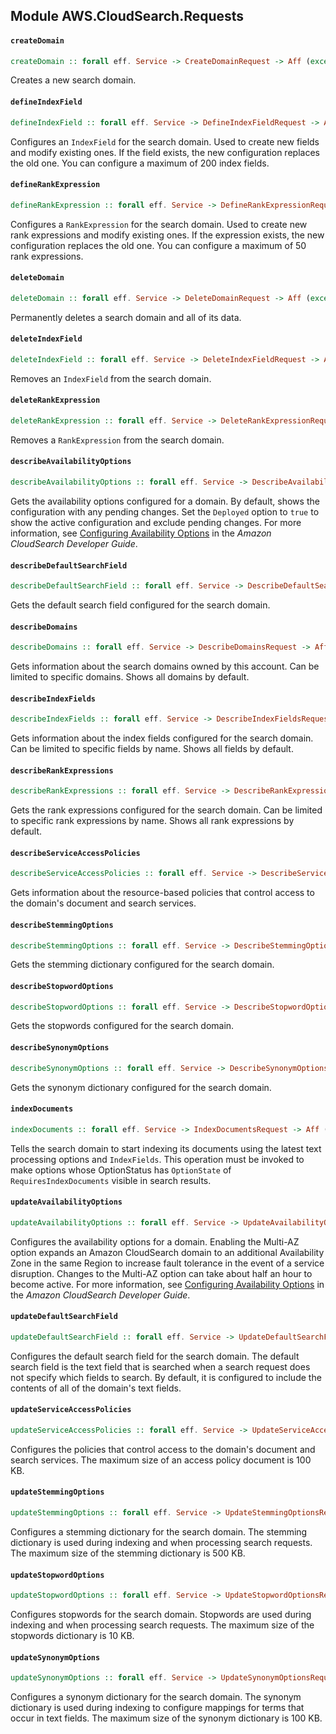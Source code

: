 ## Module AWS.CloudSearch.Requests

#### `createDomain`

``` purescript
createDomain :: forall eff. Service -> CreateDomainRequest -> Aff (exception :: EXCEPTION | eff) CreateDomainResponse
```

<p>Creates a new search domain.</p>

#### `defineIndexField`

``` purescript
defineIndexField :: forall eff. Service -> DefineIndexFieldRequest -> Aff (exception :: EXCEPTION | eff) DefineIndexFieldResponse
```

<p>Configures an <code>IndexField</code> for the search domain. Used to create new fields and modify existing ones. If the field exists, the new configuration replaces the old one. You can configure a maximum of 200 index fields.</p>

#### `defineRankExpression`

``` purescript
defineRankExpression :: forall eff. Service -> DefineRankExpressionRequest -> Aff (exception :: EXCEPTION | eff) DefineRankExpressionResponse
```

<p>Configures a <code>RankExpression</code> for the search domain. Used to create new rank expressions and modify existing ones. If the expression exists, the new configuration replaces the old one. You can configure a maximum of 50 rank expressions.</p>

#### `deleteDomain`

``` purescript
deleteDomain :: forall eff. Service -> DeleteDomainRequest -> Aff (exception :: EXCEPTION | eff) DeleteDomainResponse
```

<p>Permanently deletes a search domain and all of its data.</p>

#### `deleteIndexField`

``` purescript
deleteIndexField :: forall eff. Service -> DeleteIndexFieldRequest -> Aff (exception :: EXCEPTION | eff) DeleteIndexFieldResponse
```

<p>Removes an <code>IndexField</code> from the search domain.</p>

#### `deleteRankExpression`

``` purescript
deleteRankExpression :: forall eff. Service -> DeleteRankExpressionRequest -> Aff (exception :: EXCEPTION | eff) DeleteRankExpressionResponse
```

<p>Removes a <code>RankExpression</code> from the search domain.</p>

#### `describeAvailabilityOptions`

``` purescript
describeAvailabilityOptions :: forall eff. Service -> DescribeAvailabilityOptionsRequest -> Aff (exception :: EXCEPTION | eff) DescribeAvailabilityOptionsResponse
```

<p>Gets the availability options configured for a domain. By default, shows the configuration with any pending changes. Set the <code>Deployed</code> option to <code>true</code> to show the active configuration and exclude pending changes. For more information, see <a href="http://docs.aws.amazon.com/cloudsearch/latest/developerguide/configuring-availability-options.html" target="_blank">Configuring Availability Options</a> in the <i>Amazon CloudSearch Developer Guide</i>.</p>

#### `describeDefaultSearchField`

``` purescript
describeDefaultSearchField :: forall eff. Service -> DescribeDefaultSearchFieldRequest -> Aff (exception :: EXCEPTION | eff) DescribeDefaultSearchFieldResponse
```

<p>Gets the default search field configured for the search domain.</p>

#### `describeDomains`

``` purescript
describeDomains :: forall eff. Service -> DescribeDomainsRequest -> Aff (exception :: EXCEPTION | eff) DescribeDomainsResponse
```

<p>Gets information about the search domains owned by this account. Can be limited to specific domains. Shows all domains by default.</p>

#### `describeIndexFields`

``` purescript
describeIndexFields :: forall eff. Service -> DescribeIndexFieldsRequest -> Aff (exception :: EXCEPTION | eff) DescribeIndexFieldsResponse
```

<p>Gets information about the index fields configured for the search domain. Can be limited to specific fields by name. Shows all fields by default.</p>

#### `describeRankExpressions`

``` purescript
describeRankExpressions :: forall eff. Service -> DescribeRankExpressionsRequest -> Aff (exception :: EXCEPTION | eff) DescribeRankExpressionsResponse
```

<p>Gets the rank expressions configured for the search domain. Can be limited to specific rank expressions by name. Shows all rank expressions by default. </p>

#### `describeServiceAccessPolicies`

``` purescript
describeServiceAccessPolicies :: forall eff. Service -> DescribeServiceAccessPoliciesRequest -> Aff (exception :: EXCEPTION | eff) DescribeServiceAccessPoliciesResponse
```

<p>Gets information about the resource-based policies that control access to the domain's document and search services.</p>

#### `describeStemmingOptions`

``` purescript
describeStemmingOptions :: forall eff. Service -> DescribeStemmingOptionsRequest -> Aff (exception :: EXCEPTION | eff) DescribeStemmingOptionsResponse
```

<p>Gets the stemming dictionary configured for the search domain.</p>

#### `describeStopwordOptions`

``` purescript
describeStopwordOptions :: forall eff. Service -> DescribeStopwordOptionsRequest -> Aff (exception :: EXCEPTION | eff) DescribeStopwordOptionsResponse
```

<p>Gets the stopwords configured for the search domain.</p>

#### `describeSynonymOptions`

``` purescript
describeSynonymOptions :: forall eff. Service -> DescribeSynonymOptionsRequest -> Aff (exception :: EXCEPTION | eff) DescribeSynonymOptionsResponse
```

<p>Gets the synonym dictionary configured for the search domain.</p>

#### `indexDocuments`

``` purescript
indexDocuments :: forall eff. Service -> IndexDocumentsRequest -> Aff (exception :: EXCEPTION | eff) IndexDocumentsResponse
```

<p>Tells the search domain to start indexing its documents using the latest text processing options and <code>IndexFields</code>. This operation must be invoked to make options whose <a>OptionStatus</a> has <code>OptionState</code> of <code>RequiresIndexDocuments</code> visible in search results.</p>

#### `updateAvailabilityOptions`

``` purescript
updateAvailabilityOptions :: forall eff. Service -> UpdateAvailabilityOptionsRequest -> Aff (exception :: EXCEPTION | eff) UpdateAvailabilityOptionsResponse
```

<p>Configures the availability options for a domain. Enabling the Multi-AZ option expands an Amazon CloudSearch domain to an additional Availability Zone in the same Region to increase fault tolerance in the event of a service disruption. Changes to the Multi-AZ option can take about half an hour to become active. For more information, see <a href="http://docs.aws.amazon.com/cloudsearch/latest/developerguide/configuring-availability-options.html" target="_blank">Configuring Availability Options</a> in the <i>Amazon CloudSearch Developer Guide</i>.</p>

#### `updateDefaultSearchField`

``` purescript
updateDefaultSearchField :: forall eff. Service -> UpdateDefaultSearchFieldRequest -> Aff (exception :: EXCEPTION | eff) UpdateDefaultSearchFieldResponse
```

<p>Configures the default search field for the search domain. The default search field is the text field that is searched when a search request does not specify which fields to search. By default, it is configured to include the contents of all of the domain's text fields. </p>

#### `updateServiceAccessPolicies`

``` purescript
updateServiceAccessPolicies :: forall eff. Service -> UpdateServiceAccessPoliciesRequest -> Aff (exception :: EXCEPTION | eff) UpdateServiceAccessPoliciesResponse
```

<p>Configures the policies that control access to the domain's document and search services. The maximum size of an access policy document is 100 KB.</p>

#### `updateStemmingOptions`

``` purescript
updateStemmingOptions :: forall eff. Service -> UpdateStemmingOptionsRequest -> Aff (exception :: EXCEPTION | eff) UpdateStemmingOptionsResponse
```

<p>Configures a stemming dictionary for the search domain. The stemming dictionary is used during indexing and when processing search requests. The maximum size of the stemming dictionary is 500 KB.</p>

#### `updateStopwordOptions`

``` purescript
updateStopwordOptions :: forall eff. Service -> UpdateStopwordOptionsRequest -> Aff (exception :: EXCEPTION | eff) UpdateStopwordOptionsResponse
```

<p>Configures stopwords for the search domain. Stopwords are used during indexing and when processing search requests. The maximum size of the stopwords dictionary is 10 KB.</p>

#### `updateSynonymOptions`

``` purescript
updateSynonymOptions :: forall eff. Service -> UpdateSynonymOptionsRequest -> Aff (exception :: EXCEPTION | eff) UpdateSynonymOptionsResponse
```

<p>Configures a synonym dictionary for the search domain. The synonym dictionary is used during indexing to configure mappings for terms that occur in text fields. The maximum size of the synonym dictionary is 100 KB. </p>


